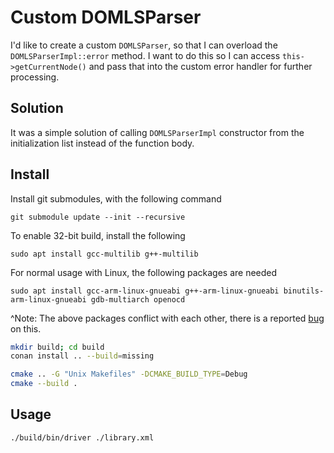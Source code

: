 # Custom DOMLSParser

I'd like to create a custom `DOMLSParser`, so that I can overload the `DOMLSParserImpl::error` method.
I want to do this so I can access `this->getCurrentNode()` and pass that into the custom error handler
for further processing.

## Solution

It was a simple solution of calling `DOMLSParserImpl` constructor from the initialization list instead of
the function body.

## Install

Install git submodules, with the following command

```
git submodule update --init --recursive
```

To enable 32-bit build, install the following

```
sudo apt install gcc-multilib g++-multilib
```

For normal usage with Linux, the following packages are needed

```
sudo apt install gcc-arm-linux-gnueabi g++-arm-linux-gnueabi binutils-arm-linux-gnueabi gdb-multiarch openocd
```

^Note: The above packages conflict with each other, there is a reported [bug](https://bugs.launchpad.net/ubuntu/+source/gcc-defaults/+bug/1300211) on this.

```bash
mkdir build; cd build
conan install .. --build=missing

cmake .. -G "Unix Makefiles" -DCMAKE_BUILD_TYPE=Debug
cmake --build .
```

## Usage

```bash
./build/bin/driver ./library.xml
```